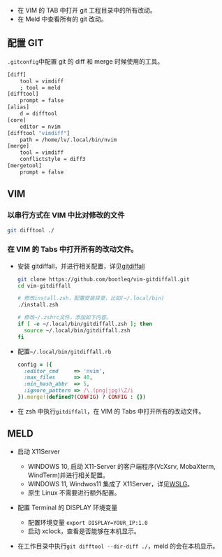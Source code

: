 - 在 VIM 的 TAB 中打开 git 工程目录中的所有改动。
- 在 Meld 中查看所有的 git 改动。

## 配置 GIT

`.gitconfig`中配置 git 的 diff 和 merge 时候使用的工具。

```bash
[diff]
    tool = vimdiff
    ; tool = meld
[difftool]
	prompt = false
[alias]
	d = difftool
[core]
    editor = nvim
[difftool "vimdiff"]
    path = /home/lv/.local/bin/nvim
[merge]
	tool = vimdiff
	conflictstyle = diff3
[mergetool]
	prompt = false
```

## VIM

### 以串行方式在 VIM 中比对修改的文件

```bash
git difftool ./
```

### 在 VIM 的 Tabs 中打开所有的改动文件。

- 安装 gitdiffall，并进行相关配置，详见[gitdiffall]

  ```bash
  git clone https://github.com/bootleq/vim-gitdiffall.git
  cd vim-gitdiffall

  # 修改install.zsh，配置安装目录，比如(~/.local/bin)
  ./install.zsh

  # 修改~/.zshrc文件，添加如下内容。
  if [ -e ~/.local/bin/gitdiffall.zsh ]; then
    source ~/.local/bin/gitdiffall.zsh
  fi
  ```

- 配置`~/.local/bin/gitdiffall.rb`

  ```rb
  config = ({
    :editor_cmd     => 'nvim',
    :max_files      => 40,
    :min_hash_abbr  => 5,
    :ignore_pattern => /\.(png|jpg)\Z/i
  }).merge!(defined?(CONFIG) ? CONFIG : {})
  ```

- 在 zsh 中执行`gitdiffall`，在 VIM 的 Tabs 中打开所有的改动文件。

## MELD

- 启动 X11Server

  - WINDOWS 10, 启动 X11-Server 的客户端程序(VcXsrv, MobaXterm, WindTerm)并进行相关配置。
  - WINDOWS 11, Windwos11 集成了 X11Server，详见[WSLG]。
  - 原生 Linux 不需要进行额外配置。

- 配置 Terminal 的 DISPLAY 环境变量

  - 配置环境变量 `export DISPLAY=YOUR_IP:1.0`
  - 启动 xclock，查看是否能够在本机显示。

- 在工作目录中执行`git difftool --dir-diff ./`，meld 的会在本机显示。

[wslg]: https://github.com/microsoft/wslg
[xorg]: https://wiki.archlinuxcn.org/wiki/Xorg
[wayland]: https://wiki.archlinuxcn.org/wiki/Wayland
[gitdiffall]: https://github.com/bootleq/vim-gitdiffall
